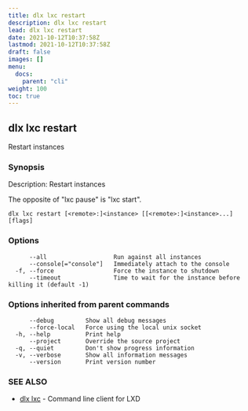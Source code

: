```yaml
---
title: dlx lxc restart
description: dlx lxc restart
lead: dlx lxc restart
date: 2021-10-12T10:37:58Z
lastmod: 2021-10-12T10:37:58Z
draft: false
images: []
menu:
  docs:
    parent: "cli"
weight: 100
toc: true
---
```

## dlx lxc restart

Restart instances

### Synopsis

Description:
  Restart instances

  The opposite of "lxc pause" is "lxc start".



```
dlx lxc restart [<remote>:]<instance> [[<remote>:]<instance>...] [flags]
```

### Options

```
      --all                   Run against all instances
      --console[="console"]   Immediately attach to the console
  -f, --force                 Force the instance to shutdown
      --timeout               Time to wait for the instance before killing it (default -1)
```

### Options inherited from parent commands

```
      --debug         Show all debug messages
      --force-local   Force using the local unix socket
  -h, --help          Print help
      --project       Override the source project
  -q, --quiet         Don't show progress information
  -v, --verbose       Show all information messages
      --version       Print version number
```

### SEE ALSO

* [dlx lxc](/docs/cmd/dlx_lxc)	 - Command line client for LXD

